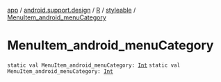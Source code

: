[app](../../../index.md) / [android.support.design](../../index.md) / [R](../index.md) / [styleable](index.md) / [MenuItem_android_menuCategory](./-menu-item_android_menu-category.md)

# MenuItem_android_menuCategory

`static val MenuItem_android_menuCategory: `[`Int`](https://kotlinlang.org/api/latest/jvm/stdlib/kotlin/-int/index.html)
`static val MenuItem_android_menuCategory: `[`Int`](https://kotlinlang.org/api/latest/jvm/stdlib/kotlin/-int/index.html)